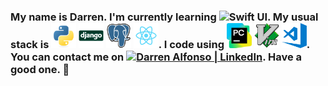 ### My name is Darren.  I'm currently learning <img alt="Swift UI" width="40px" src="https://developer.apple.com/assets/elements/icons/swiftui/swiftui-96x96.png" />.  My usual stack is <img alt="python" width="40px" src="https://raw.githubusercontent.com/devicons/devicon/master/icons/python/python-original.svg" /> <img alt="Django" width="40px" src="https://raw.githubusercontent.com/devicons/devicon/master/icons/django/django-original.svg" /> <img alt="Postgres" width="40px" src="https://raw.githubusercontent.com/devicons/devicon/master/icons/postgresql/postgresql-original.svg" /> <img alt="React" width="40px" src="https://raw.githubusercontent.com/github/explore/80688e429a7d4ef2fca1e82350fe8e3517d3494d/topics/react/react.png"/>.  I code using <img alt="PyCharm" width="40px" src="https://raw.githubusercontent.com/devicons/devicon/master/icons/pycharm/pycharm-original.svg"/> <img alt="Vim" width="40px" src="https://raw.githubusercontent.com/devicons/devicon/master/icons/vim/vim-original.svg"/> <img alt="Visual Studio Code" width="40px" src="https://raw.githubusercontent.com/github/explore/80688e429a7d4ef2fca1e82350fe8e3517d3494d/topics/visual-studio-code/visual-studio-code.png"/>.  You can contact me on [<img alt="Darren Alfonso | LinkedIn" width="40px" src="https://content.linkedin.com/content/dam/me/business/en-us/amp/brand-site/v2/bg/LI-Bug.svg.original.svg" />](https://www.linkedin.com/in/darrenaalfonso).  Have a good one.  🤙


<!--
**darrenaalfonso/darrenaalfonso** is a ✨ _special_ ✨ repository because its `README.md` (this file) appears on your GitHub profile.

Here are some ideas to get you started:

- 🔭 I’m currently working on ...
- 🌱 I’m currently learning ...
- 👯 I’m looking to collaborate on ...
- 🤔 I’m looking for help with ...
- 💬 Ask me about ...
- 📫 How to reach me: ...
- 😄 Pronouns: ...
- ⚡ Fun fact: ...
-->